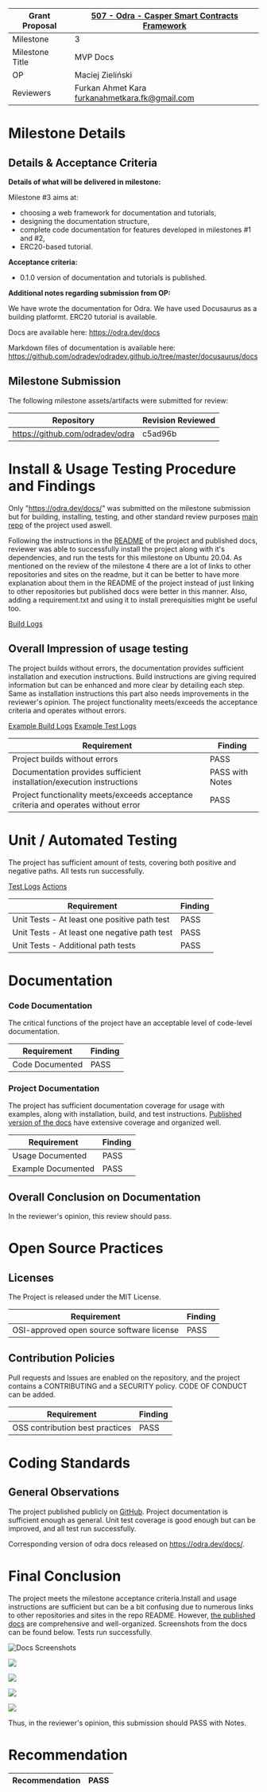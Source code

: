 Grant Proposal | [507 - Odra - Casper Smart Contracts Framework](https://portal.devxdao.com/public-proposals/507)
------------ | -------------
Milestone | 3
Milestone Title | MVP Docs
OP | Maciej Zieliński
Reviewers | Furkan Ahmet Kara <furkanahmetkara.fk@gmail.com>

# Milestone Details

## Details & Acceptance Criteria

**Details of what will be delivered in milestone:**

Milestone #3 aims at:
- choosing a web framework for documentation and tutorials,
- designing the documentation structure,
- complete code documentation for features developed in milestones #1 and #2,
- ERC20-based tutorial.

**Acceptance criteria:**

- 0.1.0 version of documentation and tutorials is published.

**Additional notes regarding submission from OP:**

We have wrote the documentation for Odra. We have used Docusaurus as a building platformt. ERC20 tutorial is available.

Docs are available here: https://odra.dev/docs

Markdown files of documentation is available here: https://github.com/odradev/odradev.github.io/tree/master/docusaurus/docs

## Milestone Submission

The following milestone assets/artifacts were submitted for review:

Repository | Revision Reviewed
------------ | -------------
https://github.com/odradev/odra | c5ad96b

# Install & Usage Testing Procedure and Findings

Only "https://odra.dev/docs/" was submitted on the milestone submission but for building, installing, testing, and other standard review purposes [main repo](https://github.com/odradev/odra) of the project used aswell. 

Following the instructions in the [README](https://github.com/odradev/odra) of the project and published docs, reviewer was able to successfully install the project along with it's dependencies, and run the tests for this milestone on Ubuntu 20.04. As mentioned on the review of the milestone 4 there are a lot of links to other repositories and sites on the readme, but it can be better to have more explanation about them in the README of the project instead of just linking to other repositories but published docs were better in this manner. Also, adding a requirement.txt and using it to install prerequisities might be useful too.

[Build Logs](assets/cargoodralogs.md)

## Overall Impression of usage testing

The project builds without errors, the documentation provides sufficient installation and execution instructions. Build instructions are giving required information but can be enhanced and more clear by detailing each step. Same as installation instructions this part also needs improvements in the reviewer's opinion. The project functionality meets/exceeds the acceptance criteria and operates without errors.

[Example Build Logs](assets/examplebuildlogs.md)
[Example Test Logs](assets/exampletestlogs.md)

Requirement | Finding
------------ | -------------
Project builds without errors | PASS
Documentation provides sufficient installation/execution instructions | PASS with Notes
Project functionality meets/exceeds acceptance criteria and operates without error | PASS

# Unit / Automated Testing

The project has sufficient amount of tests, covering both positive and negative paths. All tests run successfully.

[Test Logs](assets/justtestlogs.md)
[Actions](https://github.com/odradev/odra/actions/runs/4627346138)

Requirement | Finding
------------ | -------------
Unit Tests - At least one positive path test | PASS
Unit Tests - At least one negative path test | PASS
Unit Tests - Additional path tests | PASS

# Documentation

### Code Documentation

The critical functions of the project have an acceptable level of code-level documentation.

Requirement | Finding
------------ | -------------
Code Documented | PASS

### Project Documentation

The project has sufficient documentation coverage for usage with examples, along with installation, build, and test instructions. [Published version of the docs](https://odra.dev/docs/) have extensive coverage and organized well.

Requirement | Finding
------------ | -------------
Usage Documented | PASS
Example Documented | PASS

## Overall Conclusion on Documentation

In the reviewer's opinion, this review should pass.

# Open Source Practices

## Licenses

The Project is released under the MIT License.

Requirement | Finding
------------ | -------------
OSI-approved open source software license | PASS

## Contribution Policies

Pull requests and Issues are enabled on the repository, and the project contains a CONTRIBUTING and a SECURITY policy. CODE OF CONDUCT can be added.

Requirement | Finding
------------ | -------------
OSS contribution best practices | PASS

# Coding Standards

## General Observations

The project published publicly on [GitHub](https://github.com/odradev/odra). Project documentation is sufficient enough as general. Unit test coverage is good enough but can be improved, and all test run successfully.

Corresponding version of odra docs released on https://odra.dev/docs/.

# Final Conclusion

The project meets the milestone acceptance criteria.Install and usage instructions are sufficient but can be a bit confusing due to numerous links to other repositories and sites in the repo README. However, [the published docs](	https://odra.dev/docs) are comprehensive and well-organized. Screenshots from the docs can be found below. Tests run successfully.

![Docs Screenshots](assets/docs0.png)

![](assets/docs1.png)

![](assets/docs2.png)

![](assets/docs3.png)

![](assets/doc4.png)

Thus, in the reviewer's opinion, this submission should PASS with Notes.

# Recommendation

Recommendation | PASS
------------ | -------------
